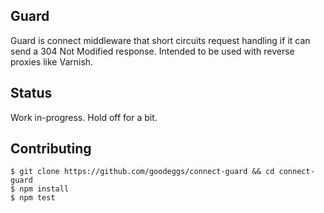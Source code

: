 Guard
------------

Guard is connect middleware that short circuits request handling if it can send a 304 Not Modified response.
Intended to be used with reverse proxies like Varnish.

Status
------------

Work in-progress. Hold off for a bit.

Contributing
-------------

```
$ git clone https://github.com/goodeggs/connect-guard && cd connect-guard
$ npm install
$ npm test
```
